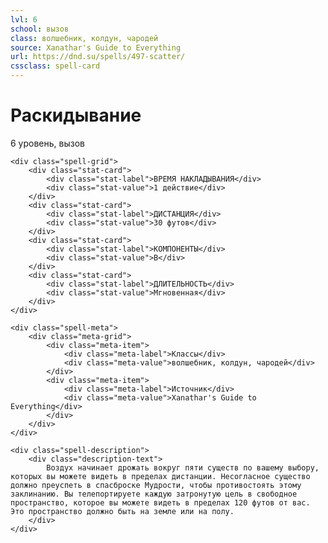 ```yaml
---
lvl: 6
school: вызов
class: волшебник, колдун, чародей
source: Xanathar's Guide to Everything
url: https://dnd.su/spells/497-scatter/
cssclass: spell-card
---
```


<div class="spell-container">
    <div class="spell-header">
        <h1 class="spell-name">Раскидывание</h1>
        <div class="spell-level">6 уровень, вызов</div>
    </div>
    
    <div class="spell-grid">
        <div class="stat-card">
            <div class="stat-label">ВРЕМЯ НАКЛАДЫВАНИЯ</div>
            <div class="stat-value">1 действие</div>
        </div>
        <div class="stat-card">
            <div class="stat-label">ДИСТАНЦИЯ</div>
            <div class="stat-value">30 футов</div>
        </div>
        <div class="stat-card">
            <div class="stat-label">КОМПОНЕНТЫ</div>
            <div class="stat-value">В</div>
        </div>
        <div class="stat-card">
            <div class="stat-label">ДЛИТЕЛЬНОСТЬ</div>
            <div class="stat-value">Мгновенная</div>
        </div>
    </div>
    
    <div class="spell-meta">
        <div class="meta-grid">
            <div class="meta-item">
                <div class="meta-label">Классы</div>
                <div class="meta-value">волшебник, колдун, чародей</div>
            </div>
            <div class="meta-item">
                <div class="meta-label">Источник</div>
                <div class="meta-value">Xanathar's Guide to Everything</div>
            </div>
        </div>
    </div>
    
    <div class="spell-description">
        <div class="description-text">
            Воздух начинает дрожать вокруг пяти существ по вашему выбору, которых вы можете видеть в пределах дистанции. Несогласное существо должно преуспеть в спасброске Мудрости, чтобы противостоять этому заклинанию. Вы телепортируете каждую затронутую цель в свободное пространство, которое вы можете видеть в пределах 120 футов от вас. Это пространство должно быть на земле или на полу.
        </div>
    </div>
</div>